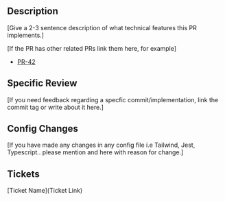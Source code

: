 ## Description

[Give a 2-3 sentence description of what technical features this PR implements.]

[If the PR has other related PRs link them here, for example]

- [PR-42](link)

## Specific Review

[If you need feedback regarding a specfic commit/implementation, link the commit tag or write about it here.]

## Config Changes

[If you have made any changes in any config file i.e Tailwind, Jest, Typescript.. please mention and here with reason for change.]

## Tickets

[Ticket Name](Ticket Link)